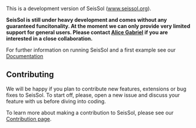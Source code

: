 This is a development version of SeisSol (www.seissol.org).

**SeisSol is still under heavy development and comes without any guaranteed funcitonality. At the moment we can only provide very limited support for general users. Please contact [Alice Gabriel](http://www.geophysik.uni-muenchen.de/Members/gabriel) if you are interested in a close collaboration.**

For further information on running SeisSol and a first example see our
[Documentation](https://seissol.readthedocs.io)

## Contributing
We will be happy if you plan to contribute new features, extensions or bug fixes to SeisSol. To start off, please, open a new issue and discuss your feature with us before diving into coding.

To learn more about making a contribution to SeisSol, please see our [Contribution page](.github/CONTRIBUTING.md).
